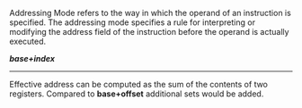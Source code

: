 Addressing Mode refers to the way in which the operand of an instruction is specified. The addressing mode specifies a rule for interpreting or modifying the address field of the instruction before the operand is actually executed. 

***base+index***
___
Effective address can be computed as the sum of the contents of two registers. Compared to **base+offset** additional sets would be added. 
